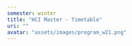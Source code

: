 ```yaml
---
semester: winter
title: "HCI Master - Timetable"
uri: ""
avatar: "assets/images/program_w21.png"
---
```


